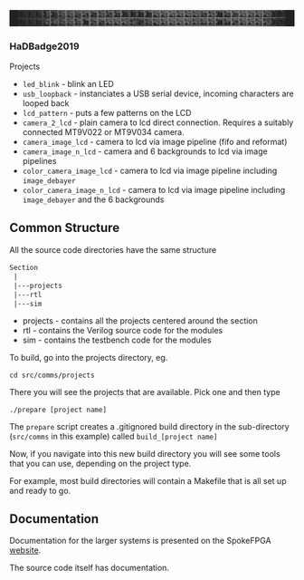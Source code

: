 ![](/docs/assets/images/spokefpga_banner_thin.png)

### HaDBadge2019

Projects

- `led_blink` - blink an LED
- `usb_loopback` - instanciates a USB serial device, incoming characters are looped back
- `lcd_pattern` - puts a few patterns on the LCD
- `camera_2_lcd` - plain camera to lcd direct connection.  Requires a suitably connected MT9V022 or MT9V034 camera.
- `camera_image_lcd` - camera to lcd via image pipeline (fifo and reformat)
- `camera_image_n_lcd` - camera and 6 backgrounds to lcd via image pipelines
- `color_camera_image_lcd` - camera to lcd via image pipeline including `image_debayer`
- `color_camera_image_n_lcd` - camera to lcd via image pipeline including `image_debayer` and the 6 backgrounds

## Common Structure

All the source code directories have the same structure

```
Section
 |
 |---projects
 |---rtl
 |---sim
```

- projects - contains all the projects centered around the section
- rtl - contains the Verilog source code for the modules
- sim - contains the testbench code for the modules

To build, go into the projects directory, eg.

```
cd src/comms/projects
```

There you will see the projects that are available.  Pick one and then type

```
./prepare [project name]
```

The `prepare` script creates a .gitignored build directory in the sub-directory
(`src/comms` in this example) called `build_[project name]`

Now, if you navigate into this new build directory you will see some tools that you can use, depending on the project type.

For example, most build directories will contain a Makefile that is all set up and ready to go.

## Documentation

Documentation for the larger systems is presented on the SpokeFPGA [website](http://localhost:4000/spokefpga/#top).

The source code itself has documentation.


